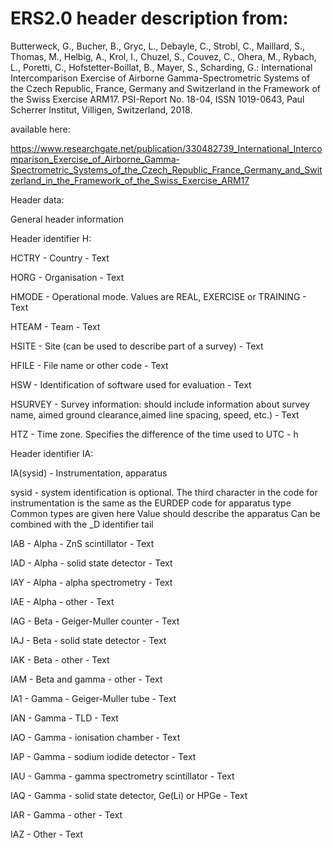 # ERS2.0 header description from:

Butterweck, G., Bucher, B., Gryc, L., Debayle, C., Strobl, C.,  Maillard, S., Thomas, M., Helbig, A., Krol, I., Chuzel, S., Couvez, C., Ohera, M., Rybach, L., Poretti, C.,  Hofstetter-Boillat, B., Mayer, S., Scharding, G.: International Intercomparison Exercise of Airborne Gamma-Spectrometric Systems of the Czech Republic, France, Germany and Switzerland in the Framework of the Swiss Exercise ARM17. PSI-Report No. 18-04, ISSN 1019-0643, Paul Scherrer Institut, Villigen, Switzerland, 2018.

available here:

https://www.researchgate.net/publication/330482739_International_Intercomparison_Exercise_of_Airborne_Gamma-Spectrometric_Systems_of_the_Czech_Republic_France_Germany_and_Switzerland_in_the_Framework_of_the_Swiss_Exercise_ARM17

Header data:

General header information

Header identifier H:

HCTRY - Country - Text

HORG - Organisation - Text

HMODE - Operational mode. Values are REAL, EXERCISE or TRAINING - Text

HTEAM - Team - Text

HSITE - Site (can be used to describe part of a survey) - Text

HFILE - File name or other code - Text

HSW - Identification of software used for evaluation - Text

HSURVEY - Survey information: should include information about survey name, aimed ground clearance,aimed line spacing, speed, etc.) - Text

HTZ - Time zone. Specifies the difference of the time used to UTC - h


Header identifier IA:

IA(sysid) - Instrumentation, apparatus 

sysid - system identification is optional. The third character in the code for instrumentation is the same as the EURDEP code for apparatus type 
Common types are given here
Value should describe the apparatus
Can be combined with the _D identifier tail

IAB - Alpha - ZnS scintillator - Text

IAD - Alpha - solid state detector - Text

IAY - Alpha - alpha spectrometry - Text

IAE - Alpha - other - Text

IAG - Beta - Geiger-Muller counter - Text

IAJ - Beta - solid state detector - Text

IAK - Beta - other - Text

IAM - Beta and gamma - other - Text

IA1 - Gamma - Geiger-Muller tube - Text

IAN - Gamma - TLD - Text

IAO - Gamma - ionisation chamber - Text

IAP - Gamma - sodium iodide detector - Text

IAU - Gamma - gamma spectrometry scintillator - Text

IAQ - Gamma - solid state detector, Ge(Li) or HPGe - Text

IAR - Gamma - other - Text

IAZ - Other - Text
